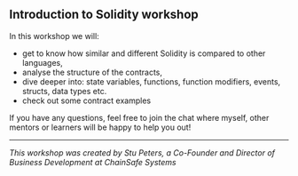 ## Introduction to Solidity workshop

In this workshop we will:
- get to know how similar and different Solidity is compared to other languages,
- analyse the structure of the contracts,
- dive deeper into: state variables, functions, function modifiers, events, structs, data types etc.
- check out some contract examples  

If you have any questions, feel free to join the chat where myself, other mentors or learners will be happy to help you out!

---

_This workshop was created by Stu Peters, a Co-Founder and Director of Business Development at ChainSafe Systems_
